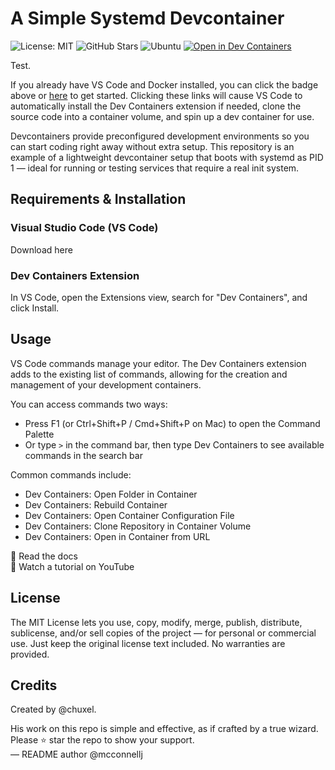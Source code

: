 # A Simple Systemd Devcontainer

![License: MIT](https://img.shields.io/badge/License-MIT-yellow.svg?style=flat) 
![GitHub Stars](https://img.shields.io/github/stars/chuxel/systemd-devcontainer?style=flat) 
![Ubuntu](https://img.shields.io/badge/Ubuntu-E95420?style=flat&logo=ubuntu&logoColor=white) 
[![Open in Dev Containers](https://img.shields.io/static/v1?label=Dev%20Containers&message=Open&color=blue&style=flat)](https://vscode.dev/redirect?url=vscode://ms-vscode-remote.remote-containers/cloneInVolume?url=https://github.com/yourusername/systemd-devcontainer)




Test. 

If you already have VS Code and Docker installed, you can click the badge above or [here](https://vscode.dev/redirect?url=vscode://ms-vscode-remote.remote-containers/cloneInVolume?url=https://github.com/microsoft/vscode-remote-try-java) to get started. Clicking these links will cause VS Code to automatically install the Dev Containers extension if needed, clone the source code into a container volume, and spin up a dev container for use.


Devcontainers provide preconfigured development environments so you can start coding right away without extra setup. This repository is an example of a lightweight devcontainer setup that boots with systemd as PID 1 — ideal for running or testing services that require a real init system.

## Requirements & Installation

### Visual Studio Code (VS Code)  
Download here

### Dev Containers Extension  
In VS Code, open the Extensions view, search for "Dev Containers", and click Install.

## Usage

VS Code commands manage your editor. The Dev Containers extension adds to the existing list of commands, allowing for the creation and management of your development containers.

You can access commands two ways:

- Press F1 (or Ctrl+Shift+P / Cmd+Shift+P on Mac) to open the Command Palette  
- Or type `>` in the command bar, then type Dev Containers to see available commands in the search bar

Common commands include:

- Dev Containers: Open Folder in Container  
- Dev Containers: Rebuild Container  
- Dev Containers: Open Container Configuration File  
- Dev Containers: Clone Repository in Container Volume  
- Dev Containers: Open in Container from URL

📖 Read the docs  
🎥 Watch a tutorial on YouTube

## License

The MIT License lets you use, copy, modify, merge, publish, distribute, sublicense, and/or sell copies of the project — for personal or commercial use. Just keep the original license text included. No warranties are provided.

## Credits

Created by @chuxel.

His work on this repo is simple and effective, as if crafted by a true wizard. Please ⭐ star the repo to show your support.  
— README author @mcconnellj